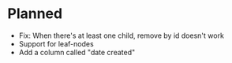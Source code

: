 Planned
=======

 * Fix: When there's at least one child, remove by id doesn't work
 * Support for leaf-nodes
 * Add a column called "date created"
